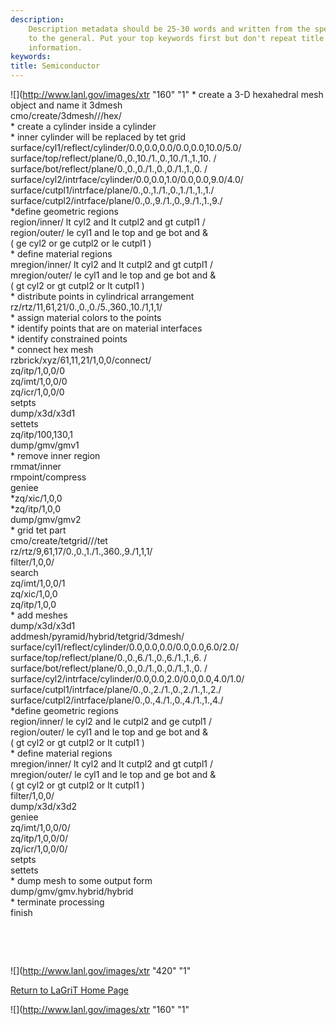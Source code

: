 ```yaml
---
description: 
    Description metadata should be 25-30 words and written from the specific
    to the general. Put your top keywords first but don't repeat title
    information.
keywords:  
title: Semiconductor
---
```




![](http://www.lanl.gov/images/xtr "160"
"1"
\* create a 3-D hexahedral mesh object and name it 3dmesh\
cmo/create/3dmesh///hex/\
\* create a cylinder inside a cylinder\
\* inner cylinder will be replaced by tet grid\
surface/cyl1/reflect/cylinder/0.0,0.0,0.0/0.0,0.0,10.0/5.0/\
surface/top/reflect/plane/0.,0.,10./1.,0.,10./1.,1.,10. /\
surface/bot/reflect/plane/0.,0.,0./1.,0.,0./1.,1.,0. /\
surface/cyl2/intrface/cylinder/0.0,0.0,1.0/0.0,0.0,9.0/4.0/\
surface/cutpl1/intrface/plane/0.,0.,1./1.,0.,1./1.,1.,1./\
surface/cutpl2/intrface/plane/0.,0.,9./1.,0.,9./1.,1.,9./\
\*define geometric regions\
region/inner/ lt cyl2 and lt cutpl2 and gt cutpl1 /\
region/outer/ le cyl1 and le top and ge bot and &\
( ge cyl2 or ge cutpl2 or le cutpl1 )\
\* define material regions\
mregion/inner/ lt cyl2 and lt cutpl2 and gt cutpl1 /\
mregion/outer/ le cyl1 and le top and ge bot and &\
( gt cyl2 or gt cutpl2 or lt cutpl1 )\
\* distribute points in cylindrical arrangement\
rz/rtz/11,61,21/0.,0.,0./5.,360.,10./1,1,1/\
\* assign material colors to the points\
\* identify points that are on material interfaces\
\* identify constrained points\
\* connect hex mesh\
rzbrick/xyz/61,11,21/1,0,0/connect/\
zq/itp/1,0,0/0\
zq/imt/1,0,0/0\
zq/icr/1,0,0/0\
setpts\
dump/x3d/x3d1\
settets\
zq/itp/100,130,1\
dump/gmv/gmv1\
\* remove inner region\
rmmat/inner\
rmpoint/compress\
geniee\
\*zq/xic/1,0,0\
\*zq/itp/1,0,0\
dump/gmv/gmv2\
\* grid tet part\
cmo/create/tetgrid///tet\
rz/rtz/9,61,17/0.,0.,1./1.,360.,9./1,1,1/\
filter/1,0,0/\
search\
zq/imt/1,0,0/1\
zq/xic/1,0,0\
zq/itp/1,0,0\
\* add meshes\
dump/x3d/x3d1\
addmesh/pyramid/hybrid/tetgrid/3dmesh/\
surface/cyl1/reflect/cylinder/0.0,0.0,0.0/0.0,0.0,6.0/2.0/\
surface/top/reflect/plane/0.,0.,6./1.,0.,6./1.,1.,6. /\
surface/bot/reflect/plane/0.,0.,0./1.,0.,0./1.,1.,0. /\
surface/cyl2/intrface/cylinder/0.0,0.0,2.0/0.0,0.0,4.0/1.0/\
surface/cutpl1/intrface/plane/0.,0.,2./1.,0.,2./1.,1.,2./\
surface/cutpl2/intrface/plane/0.,0.,4./1.,0.,4./1.,1.,4./\
\*define geometric regions\
region/inner/ le cyl2 and le cutpl2 and ge cutpl1 /\
region/outer/ le cyl1 and le top and ge bot and &\
( gt cyl2 or gt cutpl2 or lt cutpl1 )\
\* define material regions\
mregion/inner/ lt cyl2 and lt cutpl2 and gt cutpl1 /\
mregion/outer/ le cyl1 and le top and ge bot and &\
( gt cyl2 or gt cutpl2 or lt cutpl1 )\
filter/1,0,0/\
dump/x3d/x3d2\
geniee\
zq/imt/1,0,0/0/\
zq/itp/1,0,0/0/\
zq/icr/1,0,0/0/\
setpts\
settets\
\* dump mesh to some output form\
dump/gmv/gmv.hybrid/hybrid\
\* terminate processing\
finish

 

 

![](http://www.lanl.gov/images/xtr "420"
"1"

[Return to LaGriT Home Page](index.smd)

![](http://www.lanl.gov/images/xtr "160"
"1"



